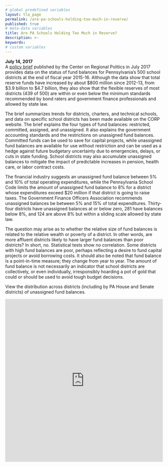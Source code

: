 ```yaml
---
# global predefined variables
layout: tla_page
permalink: /are-pa-schools-holding-too-much-in-reserve/
published: true
# meta-data variables
title: Are PA Schools Holding Too Much in Reserve?
description: >-
keywords:
# custom variables
---
```


**July 14, 2017**<br>
A [policy brief](https://sites.temple.edu/corparchives/files/2019/08/Fund-Balance-Update-2017-1.pdf) published by the Center on Regional Politics in July 2017 provides data on the status of fund balances for Pennsylvania’s 500 school districts at the end of fiscal year 2015-16. Although the data show that total reserve funds have increased by about $800 million since 2012-13, from $3.9 billion to $4.7 billion, they also show that the flexible reserves of most districts (439 of 500) are within or even below the minimum standards recommended by bond raters and government finance professionals and allowed by state law.

<script id="infogram_0_distribution_of_districts_by_percent_of_expenditures_in_unassigned_fund_balance_2014_15_and_2015_16" title="Distribution of Districts by Percent of Expenditures in Unassigned Fund Balance, 2014-15 and 2015-16" src="https://e.infogram.com/js/dist/embed.js?tWp" type="text/javascript"></script>

The brief summarizes trends for districts, charters, and technical schools, and data on specific school districts has been made available on the CORP website. The brief explains the four types of fund balances: restricted, committed, assigned, and unassigned. It also explains the government accounting standards and the restrictions on unassigned fund balances. Committed funds can be used to save for capital projects, while unassigned fund balances are available for use without restriction and can be used as a hedge against future budgetary uncertainty due to emergencies, delays, or cuts in state funding. School districts may also accumulate unassigned balances to mitigate the impact of predictable increases in pension, health care, or labor contract costs.

<script id="infogram_0_school_district_unassigned_fund_balances_2015_16" title="School District Unassigned Fund Balances, 2015-16" src="https://e.infogram.com/js/dist/embed.js?REd" type="text/javascript"></script>

The financial industry suggests an unassigned fund balance between 5% and 10% of total operating expenditures, while the Pennsylvania School Code limits the amount of unassigned fund balance to 8% for a district whose expenditures exceed $20 million if that district is going to raise taxes. The Government Finance Officers Association recommends unassigned balances be between 5% and 15% of total expenditures. Thirty-four districts have unassigned balances at or below zero, 281 have balances below 8%, and 124 are above 8% but within a sliding scale allowed by state law.

The question may arise as to whether the relative size of fund balances is related to the relative wealth or poverty of a district. In other words, are more affluent districts likely to have larger fund balances than poor districts? In short, no. Statistical tests show no correlation. Some districts with high fund balances are poor, perhaps reflecting a desire to fund capital projects or avoid borrowing costs. It should also be noted that fund balance is a point-in-time measure; they change from year to year. The amount of fund balance is not necessarily an indicator that school districts are collectively, or even individually, irresponsibly hoarding a pot of gold that could or should be used to avoid tough budget decisions.

View the distribution across districts (including by PA House and Senate districts) of unassigned fund balances.

<div class="container video-container">
  <iframe src="https://mjather.carto.com/builder/92879d22-e293-45d1-8aac-a1a4234b2ed8/embed" width="100%" height="520" frameborder="0" allowfullscreen="allowfullscreen"></iframe>
</div>
